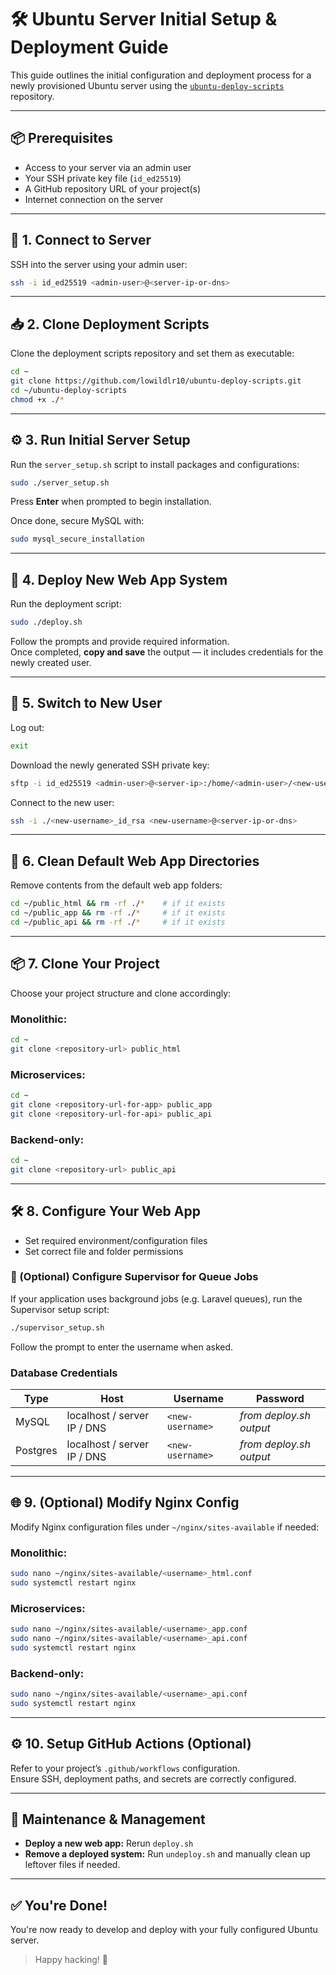 # 🛠️ Ubuntu Server Initial Setup & Deployment Guide

This guide outlines the initial configuration and deployment process for a newly provisioned Ubuntu server using the [`ubuntu-deploy-scripts`](https://github.com/lowildlr10/ubuntu-deploy-scripts) repository.

---

## 📦 Prerequisites

- Access to your server via an admin user
- Your SSH private key file (`id_ed25519`)
- A GitHub repository URL of your project(s)
- Internet connection on the server

---

## 🔐 1. Connect to Server

SSH into the server using your admin user:

```bash
ssh -i id_ed25519 <admin-user>@<server-ip-or-dns>
```

---

## 📥 2. Clone Deployment Scripts

Clone the deployment scripts repository and set them as executable:

```bash
cd ~
git clone https://github.com/lowildlr10/ubuntu-deploy-scripts.git
cd ~/ubuntu-deploy-scripts
chmod +x ./*
```

---

## ⚙️ 3. Run Initial Server Setup

Run the `server_setup.sh` script to install packages and configurations:

```bash
sudo ./server_setup.sh
```

Press **Enter** when prompted to begin installation.

Once done, secure MySQL with:

```bash
sudo mysql_secure_installation
```

---

## 👤 4. Deploy New Web App System

Run the deployment script:

```bash
sudo ./deploy.sh
```

Follow the prompts and provide required information.  
Once completed, **copy and save** the output — it includes credentials for the newly created user.

---

## 🔁 5. Switch to New User

Log out:

```bash
exit
```

Download the newly generated SSH private key:

```bash
sftp -i id_ed25519 <admin-user>@<server-ip>:/home/<admin-user>/<new-username>_id_rsa
```

Connect to the new user:

```bash
ssh -i ./<new-username>_id_rsa <new-username>@<server-ip-or-dns>
```

---

## 🧹 6. Clean Default Web App Directories

Remove contents from the default web app folders:

```bash
cd ~/public_html && rm -rf ./*    # if it exists
cd ~/public_app && rm -rf ./*     # if it exists
cd ~/public_api && rm -rf ./*     # if it exists
```

---

## 📦 7. Clone Your Project

Choose your project structure and clone accordingly:

### Monolithic:
```bash
cd ~
git clone <repository-url> public_html
```

### Microservices:
```bash
cd ~
git clone <repository-url-for-app> public_app
git clone <repository-url-for-api> public_api
```

### Backend-only:
```bash
cd ~
git clone <repository-url> public_api
```

---

## 🛠️ 8. Configure Your Web App

- Set required environment/configuration files
- Set correct file and folder permissions

### 🔄 (Optional) Configure Supervisor for Queue Jobs

If your application uses background jobs (e.g. Laravel queues), run the Supervisor setup script:

```bash
./supervisor_setup.sh
```

Follow the prompt to enter the username when asked.

### Database Credentials

| Type    | Host      | Username             | Password                    |
|---------|-----------|----------------------|-----------------------------|
| MySQL   | localhost / server IP / DNS | `<new-username>` | _from deploy.sh output_ |
| Postgres| localhost / server IP / DNS | `<new-username>` | _from deploy.sh output_ |

---

## 🌐 9. (Optional) Modify Nginx Config

Modify Nginx configuration files under `~/nginx/sites-available` if needed:

### Monolithic:
```bash
sudo nano ~/nginx/sites-available/<username>_html.conf
sudo systemctl restart nginx
```

### Microservices:
```bash
sudo nano ~/nginx/sites-available/<username>_app.conf
sudo nano ~/nginx/sites-available/<username>_api.conf
sudo systemctl restart nginx
```

### Backend-only:
```bash
sudo nano ~/nginx/sites-available/<username>_api.conf
sudo systemctl restart nginx
```

---

## ⚙️ 10. Setup GitHub Actions (Optional)

Refer to your project’s `.github/workflows` configuration.  
Ensure SSH, deployment paths, and secrets are correctly configured.

---

## 🔁 Maintenance & Management

- **Deploy a new web app:** Rerun `deploy.sh`
- **Remove a deployed system:** Run `undeploy.sh` and manually clean up leftover files if needed.

---

## ✅ You're Done!

You're now ready to develop and deploy with your fully configured Ubuntu server.

> Happy hacking! 🚀
